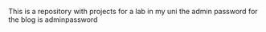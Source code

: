 This is a repository with projects for a lab in my uni 
the admin password for the blog is adminpassword
